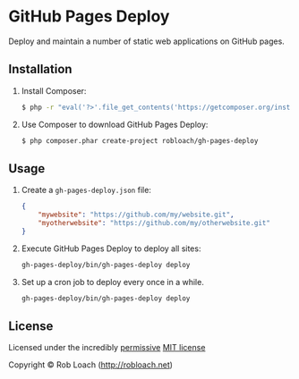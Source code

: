 # GitHub Pages Deploy

Deploy and maintain a number of static web applications on GitHub pages.


## Installation

1. Install Composer:

    ``` bash
    $ php -r "eval('?>'.file_get_contents('https://getcomposer.org/installer'));"
    ```

2. Use Composer to download GitHub Pages Deploy:

    ``` bash
    $ php composer.phar create-project robloach/gh-pages-deploy
    ```


## Usage

1. Create a `gh-pages-deploy.json` file:

    ``` json
    {
        "mywebsite": "https://github.com/my/website.git",
        "myotherwebsite": "https://github.com/my/otherwebsite.git"
    }
    ```

2. Execute GitHub Pages Deploy to deploy all sites:

    ``` bash
    gh-pages-deploy/bin/gh-pages-deploy deploy
    ```

3. Set up a cron job to deploy every once in a while.

    ``` bash
    gh-pages-deploy/bin/gh-pages-deploy deploy
    ```


## License

Licensed under the incredibly [permissive](http://en.wikipedia.org/wiki/Permissive_free_software_licence) [MIT license](http://creativecommons.org/licenses/MIT/)

Copyright &copy; Rob Loach (http://robloach.net)
